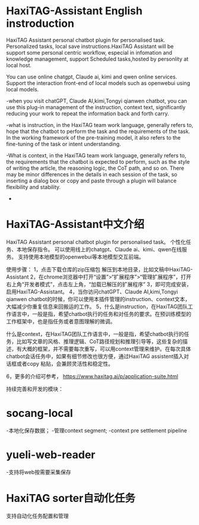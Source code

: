 # HaxiTAG-Assistant English instroduction
HaxiTAG Assistant personal chatbot plugin for personalised task. Personalized tasks, local save instructions.HaxiTAG Assistant will be support some personal centric workflow, especial in infomation and knowledge management, support Scheduled tasks,hosted by personlity at local host.

You can use online chatgpt, Claude ai, kimi and qwen online services. Support the interaction front-end of local models such as openwebui using local models.

-when you visit chatGPT, Claude AI,kimi,Tongyi qianwen chatbot, you can use this plug-in management of the instruction, context text, significantly reducing your work to repeat the information back and forth carry.

-what is instruction, in the HaxiTAG team work language, generally refers to, hope that the chatbot to perform the task and the requirements of the task. In the working framework of the pre-training model, it also refers to the fine-tuning of the task or intent understanding.

-What is context, in the HaxiTAG team work language, generally refers to, the requirements that the chatbot is expected to perform, such as the style of writing the article, the reasoning logic, the CoT path, and so on. There may be minor differences in the details in each session of the task, so inserting a dialog box or copy and paste through a plugin will balance flexibility and stability.

-

# HaxiTAG-Assistant中文介绍
HaxiTAG Assistant personal chatbot plugin for personalised task。 个性化任务、本地保存指令。
可以使用线上的chatgpt、Claude ai、kimi、qwen在线服务。 支持使用本地模型的openwebui等本地模型交互前端。

使用步骤：
1，点击下载仓库的zip压缩包
解压到本地目录，比如文稿中HaxiTAG-Assistant
2，在chrome浏览器中打开“设置”>“扩展程序”>“管理扩展程序”，打开右上角“开发者模式”，点击左上角，“加载已解压的扩展程序”
3，即可完成安装，启用HaxiTAG-Assistant。
4，当你访问chatGPT、Claude AI,kimi,Tongyi qianwen chatbot的时候，你可以使用本插件管理的instruction、context文本，大幅减少你重复信息来回搬运的工作。
5，什么是instruction，在HaxiTAG团队工作语言中，一般是指，希望chatbot执行的任务和对任务的要求。在预训练模型的工作框架中，也是指任务或者意图理解的微调。

什么是context，在HaxiTAG团队工作语言中，一般是指，希望chatbot执行的任务，比如写文章的风格、推理逻辑、CoT路径规划和推理引导等，这些复杂的描述，有大概的框架，并不需要每次重写，可以用context管理来维护。在每次具体chatbot会话任务中，如果有细节修改也很方便，通过HaxiTAG assistent插入对话框或者copy 粘贴，会兼顾灵活性和稳定性。

6，更多的介绍可参考，
https://www.haxitag.ai/p/application-suite.html

持续完善和开发的模块：

# socang-local
-本地化保存数据；
-管理context segment;
-context pre settlement pipeline

# yueli-web-reader
-支持将web按需要采集保存

# HaxiTAG sorter自动化任务
支持自动化任务配置和管理

